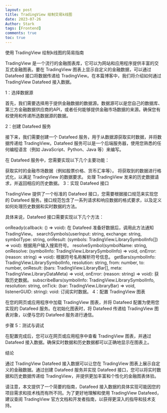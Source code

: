 ```yaml
---
layout: post
title: TradingView 绘制交易k线图
date: 2023-07-26
Author: Stark 
tags: [Frontend]
comments: true
toc: true
---
```

使用 TradingView 绘制k线图的简易指南

TradingView 是一个流行的金融图表库，它可以为网站和应用程序提供丰富的交互式金融图表。要在 TradingView 图表上显示自定义的金融数据，可以通过 Datafeed 接口将数据传递给 TradingView。在本篇博客中，我们将介绍如何通过 TradingView Datafeed 接入数据。

1：选择数据源

首先，我们需要选择用于提供金融数据的数据源。数据源可以是您自己的数据库、第三方金融数据供应商的API，或者任何能够提供金融市场数据的来源。确保您有权使用和传递所选数据源的数据。

2：创建 Datafeed 服务

接下来，我们需要创建一个 Datafeed 服务，用于从数据源获取实时数据，并将数据传递给 TradingView。Datafeed 服务可以是一个后端服务器，使用您熟悉的任何编程语言（例如 JavaScript、Python、Java 等）来编写。

在 Datafeed 服务中，您需要实现以下几个主要功能：

获取实时的金融市场数据（例如股票价格、货币汇率等）。
将获取到的数据进行格式化，以满足 TradingView 的数据要求。
处理 TradingView 发来的历史数据请求，并返回相应的历史数据。
3：实现 Datafeed 接口

TradingView 提供了一个标准的 Datafeed 接口，您需要根据接口规范来实现您的 Datafeed 服务。接口规范包含了一系列请求和响应数据的格式要求，以及定义如何处理历史数据和实时数据的方法。

具体来说，Datafeed 接口需要实现以下几个方法：

onReady(callback: () => void): 在 Datafeed 准备好数据后，调用此方法通知 TradingView。
searchSymbols(userInput: string, exchange: string, symbolType: string, onResult: (symbols: TradingView.LibrarySymbolInfo[]) => void): 根据用户输入搜索符号。
resolveSymbol(symbolName: string, onResolve: (symbolInfo: TradingView.LibrarySymbolInfo) => void, onError: (reason: string) => void): 根据符号名称解析符号信息。
getBars(symbolInfo: TradingView.LibrarySymbolInfo, resolution: string, from: number, to: number, onResult: (bars: TradingView.LibraryBar[], meta: TradingView.LibraryDataMeta) => void, onError: (reason: string) => void): 获取历史数据。
subscribeBars(symbolInfo: TradingView.LibrarySymbolInfo, resolution: string, onTick: (bar: TradingView.LibraryBar) => void, listenerGUID: string): void: 订阅实时数据。
4：配置 TradingView 图表

在您的网页或应用程序中加载 TradingView 图表，并将 Datafeed 配置为使用您实现的 Datafeed 服务。在初始化图表时，将 Datafeed 传递给 TradingView 图表对象，以便与您的 Datafeed 服务进行通信。

步骤 5：测试与调试

在配置完成后，您可以在网页或应用程序中查看 TradingView 图表，并通过 Datafeed 接入数据。确保实时数据和历史数据都可以正确地显示在图表上。

结论

通过 TradingView Datafeed 接入数据可以让您在 TradingView 图表上展示自定义的金融数据。通过创建 Datafeed 服务并实现 Datafeed 接口，您可以将实时数据和历史数据传递给 TradingView，并提供更加丰富和个性化的金融图表体验。

请注意，本文提供了一个简要的指南，Datafeed 接入数据的具体实现可能因您的项目需求和技术栈而有所不同。为了更好地理解和使用 TradingView Datafeed，建议查阅 TradingView 官方文档和开发者指南，以获得更深入的指导和技术支持。
